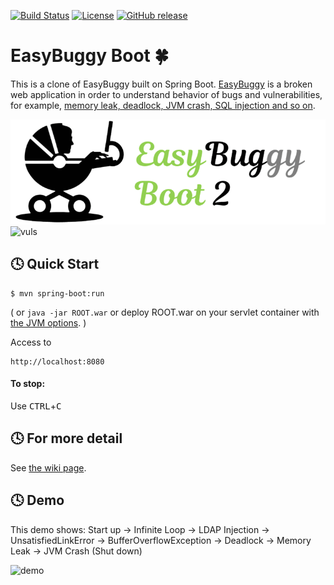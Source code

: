 [![Build Status](https://travis-ci.org/k-tamura/easybuggy4sb.svg?branch=master)](https://travis-ci.org/k-tamura/easybuggy4sb)
[![License](https://img.shields.io/badge/License-Apache%202.0-blue.svg)](https://opensource.org/licenses/Apache-2.0)
[![GitHub release](https://img.shields.io/github/release/k-tamura/easybuggy4sb.svg)](https://github.com/k-tamura/easybuggy4sb/releases/latest)

# EasyBuggy Boot :four_leaf_clover:

This is a clone of EasyBuggy built on Spring Boot. [EasyBuggy](https://github.com/k-tamura/easybuggy) is a broken web application in order to understand behavior of bugs and vulnerabilities, for example, [memory leak, deadlock, JVM crash, SQL injection and so on](https://github.com/k-tamura/easybuggy4sb/wiki).

![logo](https://github.com/k-tamura/easybuggy4sb/blob/master/src/main/webapp/images/easybuggy.png)
![vuls](https://github.com/k-tamura/test/blob/master/bugs.png)

:clock4: Quick Start
-

    $ mvn spring-boot:run

( or ``` java -jar ROOT.war ``` or deploy ROOT.war on your servlet container with [the JVM options](https://github.com/k-tamura/easybuggy4sb/blob/master/pom.xml#L148). )

Access to

    http://localhost:8080

#### To stop:

  Use <kbd>CTRL</kbd>+<kbd>C</kbd>

    
:clock4: For more detail
-
   
See [the wiki page](https://github.com/k-tamura/easybuggy4sb/wiki).

:clock4: Demo
-

This demo shows: Start up -> Infinite Loop -> LDAP Injection -> UnsatisfiedLinkError -> BufferOverflowException -> Deadlock -> Memory Leak -> JVM Crash (Shut down)

![demo](https://github.com/k-tamura/test/blob/master/demo_ebsb.gif)
